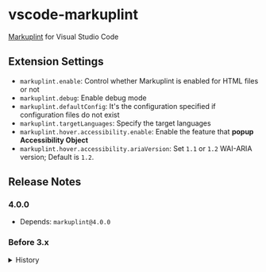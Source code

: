 # vscode-markuplint

[Markuplint](https://markuplint.dev) for Visual Studio Code

## Extension Settings

- `markuplint.enable`: Control whether Markuplint is enabled for HTML files or not
- `markuplint.debug`: Enable debug mode
- `markuplint.defaultConfig`: It's the configuration specified if configuration files do not exist
- `markuplint.targetLanguages`: Specify the target languages
- `markuplint.hover.accessibility.enable`: Enable the feature that **popup Accessibility Object**
- `markuplint.hover.accessibility.ariaVersion`: Set `1.1` or `1.2` WAI-ARIA version; Default is `1.2`.

## Release Notes

### 4.0.0

- Depends: `markuplint@4.0.0`

### Before 3.x

<details>
<summary>History</summary>

#### 3.8.0

- Depends: `markuplint@3.13.0`

#### 3.7.1

- Depends: `markuplint@3.12.1`

#### 3.7.0

- Depends: `markuplint@3.12.0`

#### 3.6.0

- Depends: `markuplint@3.11.0`

#### 3.5.0

- Depends: `markuplint@3.10.0`

#### 3.4.1

- Fix: Failed packaging.
- Depends: `markuplint@3.9.1`

#### 3.4.0

- Depends: `markuplint@3.9.0`
- Change: Improve the interface to translate **Japanese**.

#### 3.3.0

- Depends: `markuplint@3.8.0`

#### 3.2.0

- Depends: `markuplint@3.7.0`

#### 3.1.1

- Depends: `markuplint@3.6.1`
- Fix: Fixed module search to include parent directories [#802](https://github.com/markuplint/markuplint/pull/802)

#### 3.1.0

- Change: Update **Markuplint** to `v3.6.0`
- Change: Improve logging
  - Support for the log level according to VS Code settings
  - Divide output channels `Markuplint` and `Markuplint Diagnostics`
- Change: Move the warning message about using the module installed in this extension to the tooltip on the status bar instead of the popover

#### 3.0.2

Revert to `v3.0.0`

#### 3.0.1

- :warning: This version is unavailable because the inner files are broken
- Change: Move its repository

#### 3.0.0

- Change: Support for **Markuplint** `v3.x`
- Change: Add the feature that **popup Accessibility Object**

#### 2.2.1

- Fix: Mis-resolving a target path for Windows.

#### 2.2.0

- Change: Supports `Smarty` format. (Needs `@markuplint/smarty-parser`)
- Fix: The evaluation stops if thrown an error

#### 2.1.1

- Fix: Did not run when changing a document

#### 2.1.0

- Fix: Crash when no-installed markuplint
- Change: Default loading version `2.x`
- Change: Add the setting `markuplint.defaultConfig`
- Change: Add the setting `markuplint.debug`
- Change: Make it possible to edit the setting per langages

#### 2.0.3

- Change: Output the `reason`.
- Change: Supports the `info` severity.
- Change: Improve debug logs.

#### 2.0.2

- Change: Improve to debounce the execution.

#### 2.0.0

- Change: Support for markuplint v2.x.

#### 1.10.1

- Fix: The schema path.

#### 1.10.0

- change: Support for `.astro` file and `@markuplint/astro-parser`
- update: dependencies

#### 1.9.2

- Fix: The schema path.

#### 1.9.1

- Fix: The repository path.

#### 1.9.0

- update: Supported JSX Parser and JavaScript/TypeScript file.

#### 1.8.0

- update: Supported some new languages/templates.

#### 1.7.0

- update: Default [markuplint](https://github.com/markuplint/markuplint) version v1.0.0

#### 1.6.0

- update: Default [markuplint](https://github.com/markuplint/markuplint) version v1.0.0-alpha.57
- change: Added default configuration

#### 1.3.0

- update: Default [markuplint](https://github.com/markuplint/markuplint) version v1.0.0-alpha.53
- change: Added languages to support

#### 1.2.0

- update: Default [markuplint](https://github.com/markuplint/markuplint) version v1.0.0-alpha.45
- change: Support for `.pug` file and `@markuplint/pug-parser`

#### 1.1.0

- update: Default [markuplint](https://github.com/markuplint/markuplint) version v1.0.0-alpha.19
- change: Support for `.vue` file and `@markuplint/vue-parser`

#### 1.0.0

- update: Default [markuplint](https://github.com/markuplint/markuplint) version v1.0.0-alpha

#### 0.8.0

- change: Notify message when markuplint could not be found in the node_modules of the workspace.
- change: Show version of markuplint to status bar.

#### 0.7.0

- change: Support for `.vue` file on Vue.js
- update: Default [markuplint](https://github.com/YusukeHirao/markuplint) version [v0.21.0](https://github.com/YusukeHirao/markuplint/releases/tag/v0.21.0)

#### 0.6.0

- update: Default [markuplint](https://github.com/YusukeHirao/markuplint) version [v0.16.2](https://github.com/YusukeHirao/markuplint/releases/tag/v0.16.2)

#### 0.5.1

- bugfix: Fix importing module error.

#### 0.5.0

- change: Importing module [markuplint](https://github.com/YusukeHirao/markuplint) from node_modules on current working directory automatically
- update: Default [markuplint](https://github.com/YusukeHirao/markuplint) version [v0.14.0](https://github.com/YusukeHirao/markuplint/releases/tag/v0.14.0)

#### 0.4.0

- update module [markuplint](https://github.com/YusukeHirao/markuplint) [v0.12.0](https://github.com/YusukeHirao/markuplint/releases/tag/v0.12.0)

#### 0.3.0

- update module [markuplint](https://github.com/YusukeHirao/markuplint) [v0.11.0-beta.2](https://github.com/YusukeHirao/markuplint/releases/tag/v0.11.0-beta.2)

#### 0.2.0

- update module [markuplint](https://github.com/YusukeHirao/markuplint) [v0.9.0](https://github.com/YusukeHirao/markuplint/releases/tag/v0.9.0)

#### 0.1.1

- update module [markuplint](https://github.com/YusukeHirao/markuplint) [v0.7.0](https://github.com/YusukeHirao/markuplint/releases/tag/v0.7.0)

#### 0.1.0

Trial release

</details>
